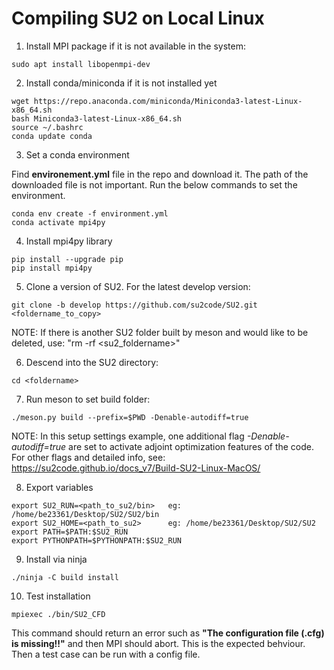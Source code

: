 # Compiling SU2 on Local Linux

1. Install MPI package if it is not available in the system:

```
sudo apt install libopenmpi-dev
```

2. Install conda/miniconda if it is not installed yet

```
wget https://repo.anaconda.com/miniconda/Miniconda3-latest-Linux-x86_64.sh
bash Miniconda3-latest-Linux-x86_64.sh
source ~/.bashrc
conda update conda
```

3. Set a conda environment

Find **environement.yml** file in the repo and download it. The path of the downloaded file is not important. Run the below commands to set the environment.

```
conda env create -f environment.yml
conda activate mpi4py
```

4. Install mpi4py library

```
pip install --upgrade pip
pip install mpi4py
```

5. Clone a version of SU2. For the latest develop version:

```
git clone -b develop https://github.com/su2code/SU2.git <foldername_to_copy>
```

NOTE: If there is another SU2 folder built by meson and would like to be deleted, use: "rm -rf <su2_foldername>"

6. Descend into the SU2 directory:
   
```
cd <foldername>
```

7. Run meson to set build folder:

```
./meson.py build --prefix=$PWD -Denable-autodiff=true
```

NOTE: In this setup settings example, one additional flag *-Denable-autodiff=true* are set to activate adjoint optimization features of the code. For other flags and detailed info, see: https://su2code.github.io/docs_v7/Build-SU2-Linux-MacOS/


8. Export variables 

```
export SU2_RUN=<path_to_su2/bin>   eg: /home/be23361/Desktop/SU2/SU2/bin
export SU2_HOME=<path_to_su2>      eg: /home/be23361/Desktop/SU2/SU2
export PATH=$PATH:$SU2_RUN
export PYTHONPATH=$PYTHONPATH:$SU2_RUN
```

9. Install via ninja

```
./ninja -C build install
```

10. Test installation

```
mpiexec ./bin/SU2_CFD
```

This command should return an error such as **"The configuration file (.cfg) is missing!!"** and then MPI should abort. This is the expected behviour. Then a test case can be run with a config file.




   
